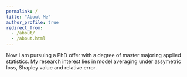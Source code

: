 ```yaml
---
permalink: /
title: "About Me"
author_profile: true
redirect_from: 
  - /about/
  - /about.html
---
```


Now I am pursuing a PhD offer with a degree of master majoring applied statistics. My research interest lies in model averaging under assymetric loss, Shapley value and relative error.
